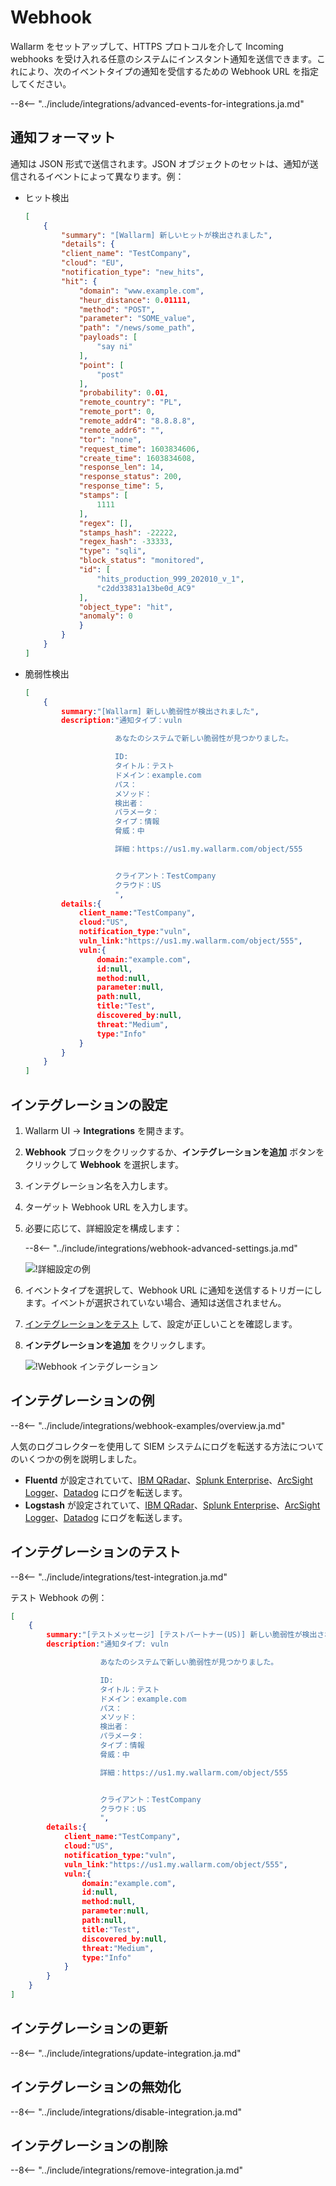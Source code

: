 # Webhook

Wallarm をセットアップして、HTTPS プロトコルを介して Incoming webhooks を受け入れる任意のシステムにインスタント通知を送信できます。これにより、次のイベントタイプの通知を受信するための Webhook URL を指定してください。

--8<-- "../include/integrations/advanced-events-for-integrations.ja.md"

## 通知フォーマット

通知は JSON 形式で送信されます。JSON オブジェクトのセットは、通知が送信されるイベントによって異なります。例：

* ヒット検出

    ```json
    [
        {
            "summary": "[Wallarm] 新しいヒットが検出されました",
            "details": {
            "client_name": "TestCompany",
            "cloud": "EU",
            "notification_type": "new_hits",
            "hit": {
                "domain": "www.example.com",
                "heur_distance": 0.01111,
                "method": "POST",
                "parameter": "SOME_value",
                "path": "/news/some_path",
                "payloads": [
                    "say ni"
                ],
                "point": [
                    "post"
                ],
                "probability": 0.01,
                "remote_country": "PL",
                "remote_port": 0,
                "remote_addr4": "8.8.8.8",
                "remote_addr6": "",
                "tor": "none",
                "request_time": 1603834606,
                "create_time": 1603834608,
                "response_len": 14,
                "response_status": 200,
                "response_time": 5,
                "stamps": [
                    1111
                ],
                "regex": [],
                "stamps_hash": -22222,
                "regex_hash": -33333,
                "type": "sqli",
                "block_status": "monitored",
                "id": [
                    "hits_production_999_202010_v_1",
                    "c2dd33831a13be0d_AC9"
                ],
                "object_type": "hit",
                "anomaly": 0
                }
            }
        }
    ]
    ```

* 脆弱性検出

    ```json
    [
        {
            summary:"[Wallarm] 新しい脆弱性が検出されました",
            description:"通知タイプ：vuln

                        あなたのシステムで新しい脆弱性が見つかりました。

                        ID: 
                        タイトル：テスト
                        ドメイン：example.com
                        パス：
                        メソッド：
                        検出者：
                        パラメータ：
                        タイプ：情報
                        脅威：中

                        詳細：https://us1.my.wallarm.com/object/555


                        クライアント：TestCompany
                        クラウド：US
                        ",
            details:{
                client_name:"TestCompany",
                cloud:"US",
                notification_type:"vuln",
                vuln_link:"https://us1.my.wallarm.com/object/555",
                vuln:{
                    domain:"example.com",
                    id:null,
                    method:null,
                    parameter:null,
                    path:null,
                    title:"Test",
                    discovered_by:null,
                    threat:"Medium",
                    type:"Info"
                }
            }
        }
    ]
    ```

## インテグレーションの設定

1. Wallarm UI → **Integrations** を開きます。
2. **Webhook** ブロックをクリックするか、**インテグレーションを追加** ボタンをクリックして **Webhook** を選択します。
3. インテグレーション名を入力します。
4. ターゲット Webhook URL を入力します。
5. 必要に応じて、詳細設定を構成します：

    --8<-- "../include/integrations/webhook-advanced-settings.ja.md"

    ![!詳細設定の例](../../../images/user-guides/settings/integrations/additional-webhook-settings.png)
6. イベントタイプを選択して、Webhook URL に通知を送信するトリガーにします。イベントが選択されていない場合、通知は送信されません。
7. [インテグレーションをテスト](#testing-integration) して、設定が正しいことを確認します。
8. **インテグレーションを追加** をクリックします。

    ![!Webhook インテグレーション](../../../images/user-guides/settings/integrations/add-webhook-integration.png)

## インテグレーションの例

--8<-- "../include/integrations/webhook-examples/overview.ja.md"

人気のログコレクターを使用して SIEM システムにログを転送する方法についてのいくつかの例を説明しました。

* **Fluentd** が設定されていて、[IBM QRadar](webhook-examples/fluentd-qradar.md)、[Splunk Enterprise](webhook-examples/fluentd-splunk.md)、[ArcSight Logger](webhook-examples/fluentd-arcsight-logger.md)、[Datadog](webhook-examples/fluentd-logstash-datadog.md) にログを転送します。
* **Logstash** が設定されていて、[IBM QRadar](webhook-examples/logstash-qradar.md)、[Splunk Enterprise](webhook-examples/logstash-splunk.md)、[ArcSight Logger](webhook-examples/logstash-arcsight-logger.md)、[Datadog](webhook-examples/fluentd-logstash-datadog.md) にログを転送します。

## インテグレーションのテスト

--8<-- "../include/integrations/test-integration.ja.md"

テスト Webhook の例：

```json
[
    {
        summary:"[テストメッセージ] [テストパートナー(US)] 新しい脆弱性が検出されました",
        description:"通知タイプ: vuln

                    あなたのシステムで新しい脆弱性が見つかりました。

                    ID: 
                    タイトル：テスト
                    ドメイン：example.com
                    パス：
                    メソッド：
                    検出者：
                    パラメータ：
                    タイプ：情報
                    脅威：中

                    詳細：https://us1.my.wallarm.com/object/555


                    クライアント：TestCompany
                    クラウド：US
                    ",
        details:{
            client_name:"TestCompany",
            cloud:"US",
            notification_type:"vuln",
            vuln_link:"https://us1.my.wallarm.com/object/555",
            vuln:{
                domain:"example.com",
                id:null,
                method:null,
                parameter:null,
                path:null,
                title:"Test",
                discovered_by:null,
                threat:"Medium",
                type:"Info"
            }
        }
    }
]
```

## インテグレーションの更新

--8<-- "../include/integrations/update-integration.ja.md"

## インテグレーションの無効化

--8<-- "../include/integrations/disable-integration.ja.md"

## インテグレーションの削除

--8<-- "../include/integrations/remove-integration.ja.md"
